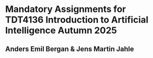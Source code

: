 # Mandatory Assignments for TDT4136 Introduction to Artificial Intelligence Autumn 2025
## Anders Emil Bergan & Jens Martin Jahle

